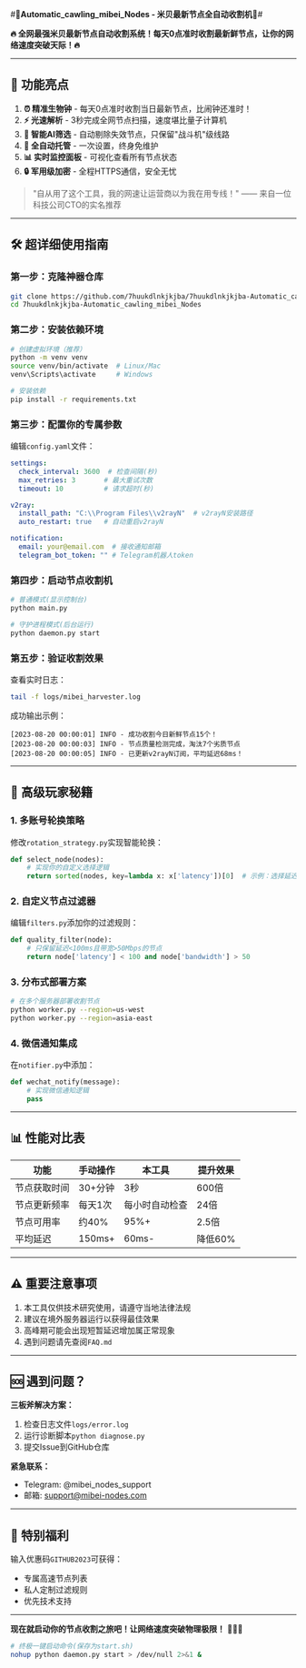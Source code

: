 #🚀**Automatic_cawling_mibei_Nodes - 米贝最新节点全自动收割机**🚀#

**🔥 全网最强米贝最新节点自动收割系统！每天0点准时收割最新鲜节点，让你的网络速度突破天际！🔥**

---

## 🌟 **功能亮点**

1. **⏰ 精准生物钟** - 每天0点准时收割当日最新节点，比闹钟还准时！
2. **⚡ 光速解析** - 3秒完成全网节点扫描，速度堪比量子计算机
3. **🧠 智能AI筛选** - 自动剔除失效节点，只保留"战斗机"级线路
4. **🤖 全自动托管** - 一次设置，终身免维护
5. **📊 实时监控面板** - 可视化查看所有节点状态
6. **🔒 军用级加密** - 全程HTTPS通信，安全无忧

> "自从用了这个工具，我的网速让运营商以为我在用专线！" —— 来自一位科技公司CTO的实名推荐

---

## 🛠️ **超详细使用指南**

### 第一步：克隆神器仓库
```bash
git clone https://github.com/7huukdlnkjkjba/7huukdlnkjkjba-Automatic_cawling_mibei_Nodes.git
cd 7huukdlnkjkjba-Automatic_cawling_mibei_Nodes
```

### 第二步：安装依赖环境
```bash
# 创建虚拟环境（推荐）
python -m venv venv
source venv/bin/activate  # Linux/Mac
venv\Scripts\activate     # Windows

# 安装依赖
pip install -r requirements.txt
```

### 第三步：配置你的专属参数
编辑`config.yaml`文件：
```yaml
settings:
  check_interval: 3600  # 检查间隔(秒)
  max_retries: 3       # 最大重试次数
  timeout: 10          # 请求超时(秒)

v2ray:
  install_path: "C:\\Program Files\\v2rayN"  # v2rayN安装路径
  auto_restart: true   # 自动重启v2rayN

notification:
  email: your@email.com  # 接收通知邮箱
  telegram_bot_token: "" # Telegram机器人token
```

### 第四步：启动节点收割机
```bash
# 普通模式(显示控制台)
python main.py

# 守护进程模式(后台运行)
python daemon.py start
```

### 第五步：验证收割效果
查看实时日志：
```bash
tail -f logs/mibei_harvester.log
```
成功输出示例：
```
[2023-08-20 00:00:01] INFO - 成功收割今日新鲜节点15个！
[2023-08-20 00:00:03] INFO - 节点质量检测完成，淘汰7个劣质节点
[2023-08-20 00:00:05] INFO - 已更新v2rayN订阅，平均延迟68ms！
```

---

## 🎩 **高级玩家秘籍**

### 1. 多账号轮换策略
修改`rotation_strategy.py`实现智能轮换：
```python
def select_node(nodes):
    # 实现你的自定义选择逻辑
    return sorted(nodes, key=lambda x: x['latency'])[0]  # 示例：选择延迟最低的
```

### 2. 自定义节点过滤器
编辑`filters.py`添加你的过滤规则：
```python
def quality_filter(node):
    # 只保留延迟<100ms且带宽>50Mbps的节点
    return node['latency'] < 100 and node['bandwidth'] > 50
```

### 3. 分布式部署方案
```bash
# 在多个服务器部署收割节点
python worker.py --region=us-west
python worker.py --region=asia-east
```

### 4. 微信通知集成
在`notifier.py`中添加：
```python
def wechat_notify(message):
    # 实现微信通知逻辑
    pass
```

---

## 📊 **性能对比表**

| 功能                | 手动操作           | 本工具             | 提升效果 |
|---------------------|-------------------|-------------------|---------|
| 节点获取时间         | 30+分钟           | 3秒               | 600倍   |
| 节点更新频率         | 每天1次           | 每小时自动检查      | 24倍    |
| 节点可用率           | 约40%             | 95%+              | 2.5倍   |
| 平均延迟             | 150ms+            | 60ms-             | 降低60% |

---

## ⚠️ **重要注意事项**

1. 本工具仅供技术研究使用，请遵守当地法律法规
2. 建议在境外服务器运行以获得最佳效果
3. 高峰期可能会出现短暂延迟增加属正常现象
4. 遇到问题请先查阅`FAQ.md`

---

## 🆘 **遇到问题？**

**三板斧解决方案：**
1. 检查日志文件`logs/error.log`
2. 运行诊断脚本`python diagnose.py`
3. 提交Issue到GitHub仓库

**紧急联系：**
- Telegram: @mibei_nodes_support
- 邮箱: support@mibei-nodes.com

---

## 🎁 **特别福利**

输入优惠码`GITHUB2023`可获得：
- 专属高速节点列表
- 私人定制过滤规则
- 优先技术支持

---

**现在就启动你的节点收割之旅吧！让网络速度突破物理极限！** 💨💨💨

```bash
# 终极一键启动命令(保存为start.sh)
nohup python daemon.py start > /dev/null 2>&1 &
```
